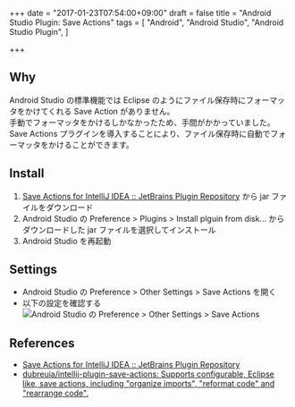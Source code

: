+++
date = "2017-01-23T07:54:00+09:00"
draft = false
title = "Android Studio Plugin: Save Actions"
tags = [
    "Android",
    "Android Studio",
    "Android Studio Plugin",
]

+++

## Why

Android Studio の標準機能では Eclipse のようにファイル保存時にフォーマッタをかけてくれる Save Action がありません。<br>
手動でフォーマッタをかけるしかなかったため、手間がかかっていました。<br>
Save Actions プラグインを導入することにより、ファイル保存時に自動でフォーマッタをかけることができます。

## Install
1. [Save Actions for IntelliJ IDEA :: JetBrains Plugin Repository](https://plugins.jetbrains.com/idea/plugin/7642-save-actions) から jar ファイルをダウンロード
1. Android Studio の Preference > Plugins > Install plguin from disk... からダウンロードした jar ファイルを選択してインストール
1. Android Studio を再起動

## Settings
- Android Studio の Preference > Other Settings > Save Actions を開く
- 以下の設定を確認する
![Android Studio の Preference > Other Settings > Save Actions](/images/android-studio-plugin-save-actions/SaveActionsSettings.png)

## References
- [Save Actions for IntelliJ IDEA :: JetBrains Plugin Repository](https://plugins.jetbrains.com/idea/plugin/7642-save-actions)
- [dubreuia/intellij\-plugin\-save\-actions: Supports configurable, Eclipse like, save actions, including "organize imports", "reformat code" and "rearrange code"\.](https://github.com/dubreuia/intellij-plugin-save-actions)